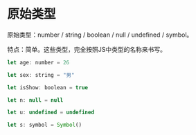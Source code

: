 # 原始类型

原始类型：number / string / boolean / null / undefined / symbol。

特点：简单。这些类型，完全按照JS中类型的名称来书写。

``` js
let age: number = 26

let sex: string = "男"

let isShow: boolean = true

let n: null = null

let u: undefined = undefined

let s: symbol = Symbol()
```